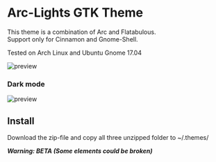 # Arc-Lights GTK Theme
This theme is a combination of Arc and Flatabulous.  
Support only for Cinnamon and Gnome-Shell.

Tested on Arch Linux and Ubuntu Gnome 17.04

![preview](https://raw.githubusercontent.com/darim92/arc-lights-gtk/master/light.png)

### Dark mode  
![preview](https://raw.githubusercontent.com/darim92/arc-lights-gtk/master/dark.png)

## Install
Download the zip-file and copy all three unzipped folder to ~/.themes/

***Warning: BETA (Some elements could be broken)***
